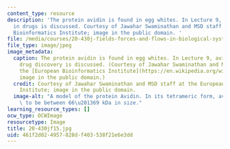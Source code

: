 ```yaml
---
content_type: resource
description: 'The protein avidin is found in egg whites. In Lecture 9, avidin''s use
  in drugs is discussed. Courtesy of Jawahar Swaminathan and MSD staff at the European
  Bioinformatics Institute; image in the public domain. '
file: /media/courses/20-430j-fields-forces-and-flows-in-biological-systems-fall-2015/461f2d024957828df403538f21e6e3dd_20-430jf15.jpg
file_type: image/jpeg
image_metadata:
  caption: The protein avidin is found in egg whites. In Lecture 9, avidin's use in
    drug discovery is discussed. (Courtesy of Jawahar Swaminathan and MSD staff at
    the [European Bioinformatics Institute](https://en.wikipedia.org/wiki/Avidin#/media/File:PDB_1sws_EBI.jpg);
    image in the public domain.)
  credit: Courtesy of Jawahar Swaminathan and MSD staff at the European Bioinformatics
    Institute; image in the public domain.
  image-alt: "A model of the protein Avidin. In its tetrameric form, avidin is estimated\
    \ to be between 66\u201369 kDa in size."
learning_resource_types: []
ocw_type: OCWImage
resourcetype: Image
title: 20-430jf15.jpg
uid: 461f2d02-4957-828d-f403-538f21e6e3dd
---
```

